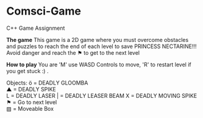 # Comsci-Game
C++ Game Assignment

**The game**
This game is a 2D game where you must overcome obstacles and puzzles to reach the end of each level to save PRINCESS NECTARINE!!!
Avoid danger and reach the ⚑ to get to the next level


**How to play**
You are 'M' use WASD Controls to move, 'R' to restart level if you get stuck :) . 

Objects:
ö = DEADLY GLOOMBA            
▲ = DEADLY SPIKE              
L = DEADLY LASER 
| = DEADLY LEASER BEAM 
X = DEADLY MOVING SPIKE
⚑ = Go to next level    
▨ = Moveable Box
